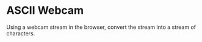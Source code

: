 # ASCII Webcam

Using a webcam stream in the browser, convert the stream into a stream of characters.
